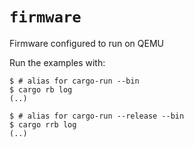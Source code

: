 # `firmware`

Firmware configured to run on QEMU

Run the examples with:

``` console
$ # alias for cargo-run --bin
$ cargo rb log
(..)

$ # alias for cargo-run --release --bin
$ cargo rrb log
(..)
```
